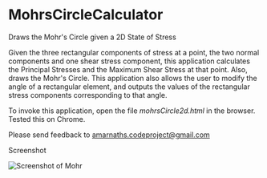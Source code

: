 # MohrsCircleCalculator
Draws the Mohr's Circle given a 2D State of Stress

Given the three rectangular components of stress at a point, the two normal components and one shear stress component, this application calculates the Principal Stresses and the Maximum Shear Stress at that point. Also, draws the Mohr's Circle. This application also allows the user to modify the angle of a rectangular element, and outputs the values of the rectangular stress components corresponding to that angle. 

To invoke this application, open the file <i>mohrsCircle2d.html</i> in the browser. Tested this on Chrome. 

Please send feedback to amarnaths.codeproject@gmail.com

Screenshot

![Screenshot of Mohr]([https://github.com/amarnaths0005/MohrsCircleCalculator/blob/master/Mohr.png](https://github.com/amarnaths0005/MohrsCircleCalculator/blob/master/mohr1.png))
